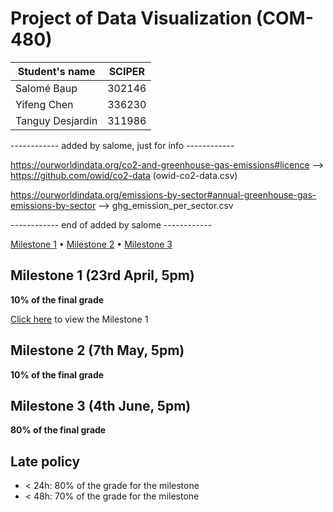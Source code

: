 # Project of Data Visualization (COM-480)

| Student's name | SCIPER |
| -------------- | ------ |
| Salomé Baup | 302146 |
| Yifeng Chen | 336230 |
| Tanguy Desjardin| 311986 |

------------ added by salome, just for info ------------  

https://ourworldindata.org/co2-and-greenhouse-gas-emissions#licence --> https://github.com/owid/co2-data (owid-co2-data.csv)

https://ourworldindata.org/emissions-by-sector#annual-greenhouse-gas-emissions-by-sector --> ghg_emission_per_sector.csv

------------ end of added by salome ------------

[Milestone 1](#milestone-1) • [Milestone 2](#milestone-2) • [Milestone 3](#milestone-3)

## Milestone 1 (23rd April, 5pm)

**10% of the final grade**

[Click here](./Milestones/MILESTONE1.md) to view the Milestone 1

## Milestone 2 (7th May, 5pm)

**10% of the final grade**


## Milestone 3 (4th June, 5pm)

**80% of the final grade**


## Late policy

- < 24h: 80% of the grade for the milestone
- < 48h: 70% of the grade for the milestone

